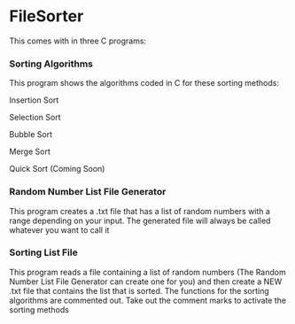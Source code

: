 # FileSorter
This comes with in three C programs: 

<h3>Sorting Algorithms</h3>
<p>This program shows the algorithms coded in C for these sorting methods: </p>
<p>Insertion Sort</p>
<p>Selection Sort</p>
<p>Bubble Sort</p>
<p>Merge Sort</p>
<p>Quick Sort (Coming Soon)</p>

<h3>Random Number List File Generator</h3>
<p>This program creates a .txt file that has a list of random numbers with a range depending on your input. The generated file will 
always be called whatever you want to call it</p>

<h3>Sorting List File</h3>
<p>This program reads a file containing a list of random numbers (The Random Number List File Generator can create one for you) and
then create a NEW .txt file that contains the list that is sorted. The functions for the sorting algorithms are commented out.
Take out the comment marks to activate the sorting methods</p>

